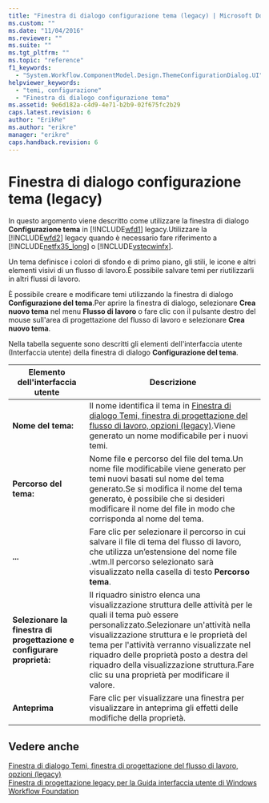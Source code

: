 ```yaml
---
title: "Finestra di dialogo configurazione tema (legacy) | Microsoft Docs"
ms.custom: ""
ms.date: "11/04/2016"
ms.reviewer: ""
ms.suite: ""
ms.tgt_pltfrm: ""
ms.topic: "reference"
f1_keywords: 
  - "System.Workflow.ComponentModel.Design.ThemeConfigurationDialog.UI"
helpviewer_keywords: 
  - "temi, configurazione"
  - "Finestra di dialogo configurazione tema"
ms.assetid: 9e6d182a-c4d9-4e71-b2b9-02f675fc2b29
caps.latest.revision: 6
author: "ErikRe"
ms.author: "erikre"
manager: "erikre"
caps.handback.revision: 6
---
```

# Finestra di dialogo configurazione tema (legacy)
In questo argomento viene descritto come utilizzare la finestra di dialogo **Configurazione tema** in [!INCLUDE[wfd1](../workflow-designer/includes/wfd1_md.md)] legacy.Utilizzare la [!INCLUDE[wfd2](../workflow-designer/includes/wfd2_md.md)] legacy quando è necessario fare riferimento a [!INCLUDE[netfx35_long](../workflow-designer/includes/netfx35_long_md.md)] o [!INCLUDE[vstecwinfx](../workflow-designer/includes/vstecwinfx_md.md)].  
  
 Un tema definisce i colori di sfondo e di primo piano, gli stili, le icone e altri elementi visivi di un flusso di lavoro.È possibile salvare temi per riutilizzarli in altri flussi di lavoro.  
  
 È possibile creare e modificare temi utilizzando la finestra di dialogo **Configurazione del tema**.Per aprire la finestra di dialogo, selezionare **Crea nuovo tema** nel menu **Flusso di lavoro** o fare clic con il pulsante destro del mouse sull'area di progettazione del flusso di lavoro e selezionare **Crea nuovo tema**.  
  
 Nella tabella seguente sono descritti gli elementi dell'interfaccia utente \(Interfaccia utente\) della finestra di dialogo **Configurazione del tema**.  
  
|Elemento dell'interfaccia utente|Descrizione|  
|--------------------------------------|-----------------|  
|**Nome del tema:**|Il nome identifica il tema in [Finestra di dialogo Temi, finestra di progettazione del flusso di lavoro, opzioni \(legacy\)](../workflow-designer/themes-workflow-designer-options-dialog-box-legacy.md).Viene generato un nome modificabile per i nuovi temi.|  
|**Percorso del tema:**|Nome file e percorso del file del tema.Un nome file modificabile viene generato per temi nuovi basati sul nome del tema generato.Se si modifica il nome del tema generato, è possibile che si desideri modificare il nome del file in modo che corrisponda al nome del tema.|  
|**...**|Fare clic per selezionare il percorso in cui salvare il file di tema del flusso di lavoro, che utilizza un’estensione del nome file .wtm.Il percorso selezionato sarà visualizzato nella casella di testo **Percorso tema**.|  
|**Selezionare la finestra di progettazione e configurare proprietà:**|Il riquadro sinistro elenca una visualizzazione struttura delle attività per le quali il tema può essere personalizzato.Selezionare un'attività nella visualizzazione struttura e le proprietà del tema per l'attività verranno visualizzate nel riquadro delle proprietà posto a destra del riquadro della visualizzazione struttura.Fare clic su una proprietà per modificare il valore.|  
|**Anteprima**|Fare clic per visualizzare una finestra per visualizzare in anteprima gli effetti delle modifiche della proprietà.|  
  
## Vedere anche  
 [Finestra di dialogo Temi, finestra di progettazione del flusso di lavoro, opzioni \(legacy\)](../workflow-designer/themes-workflow-designer-options-dialog-box-legacy.md)   
 [Finestra di progettazione legacy per la Guida interfaccia utente di Windows Workflow Foundation](../workflow-designer/legacy-designer-for-windows-workflow-foundation-ui-help.md)